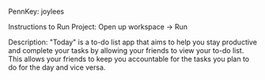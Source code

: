 PennKey: joylees

Instructions to Run Project: Open up workspace -> Run

Description: "Today" is a to-do list app that aims to help you stay productive and complete your tasks by allowing your friends to view your to-do list. This allows your friends to keep you accountable for the tasks you plan to do for the day and vice versa.